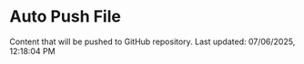 # Auto Push File

Content that will be pushed to GitHub repository.
Last updated: 07/06/2025, 12:18:04 PM